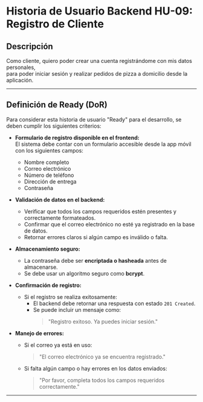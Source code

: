 # Historia de Usuario Backend HU-09: Registro de Cliente

## Descripción

Como cliente, quiero poder crear una cuenta registrándome con mis datos personales,  
para poder iniciar sesión y realizar pedidos de pizza a domicilio desde la aplicación.

---

## Definición de Ready (DoR)

Para considerar esta historia de usuario "Ready" para el desarrollo, se deben cumplir los siguientes criterios:

- **Formulario de registro disponible en el frontend:**  
  El sistema debe contar con un formulario accesible desde la app móvil con los siguientes campos:
  - Nombre completo
  - Correo electrónico
  - Número de teléfono
  - Dirección de entrega
  - Contraseña

- **Validación de datos en el backend:**
  - Verificar que todos los campos requeridos estén presentes y correctamente formateados.
  - Confirmar que el correo electrónico no esté ya registrado en la base de datos.
  - Retornar errores claros si algún campo es inválido o falta.

- **Almacenamiento seguro:**
  - La contraseña debe ser **encriptada o hasheada** antes de almacenarse.
  - Se debe usar un algoritmo seguro como **bcrypt**.

- **Confirmación de registro:**
  - Si el registro se realiza exitosamente:
    - El backend debe retornar una respuesta con estado `201 Created`.
    - Se puede incluir un mensaje como:
      > "Registro exitoso. Ya puedes iniciar sesión."

- **Manejo de errores:**
  - Si el correo ya está en uso:
    > "El correo electrónico ya se encuentra registrado."
  - Si falta algún campo o hay errores en los datos enviados:
    > "Por favor, completa todos los campos requeridos correctamente."

---

